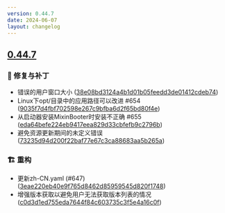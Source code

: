```yaml
---
version: 0.44.7
date: 2024-06-07
layout: changelog
---
```

## [0.44.7](#0.44.7)
### 🐛 修复与补丁

- 错误的用户窗口大小 ([38e08bd3124a4b1d01b05feedd3de01412cdeb74](https://github.com/Voxelum/x-minecraft-launcher/commit/38e08bd3124a4b1d01b05feedd3de01412cdeb74))
- Linux下opt/目录中的应用路径可以改进 #654 ([9035f7d4fbf702598e267c9bfba6d2f65bd80f4e](https://github.com/Voxelum/x-minecraft-launcher/commit/9035f7d4fbf702598e267c9bfba6d2f65bd80f4e))
- 从启动器安装MixinBooter时安装不正确 #655 ([eda64befe224eb9417eea829d33cbfefb9c2796b](https://github.com/Voxelum/x-minecraft-launcher/commit/eda64befe224eb9417eea829d33cbfefb9c2796b))
- 避免资源更新期间的未定义错误 ([73235d94d200f22baf77e67c3ca88683aa5b265a](https://github.com/Voxelum/x-minecraft-launcher/commit/73235d94d200f22baf77e67c3ca88683aa5b265a))
### 🏗️ 重构

- 更新zh-CN.yaml (#647) ([3eae220eb40e9f765d8462d85959545d820f1748](https://github.com/Voxelum/x-minecraft-launcher/commit/3eae220eb40e9f765d8462d85959545d820f1748))
- 增强版本获取以避免用户无法获取版本列表的情况 ([c0d3d1ed755eda7644f84c603735c3f5e4a16c0f](https://github.com/Voxelum/x-minecraft-launcher/commit/c0d3d1ed755eda7644f84c603735c3f5e4a16c0f))
